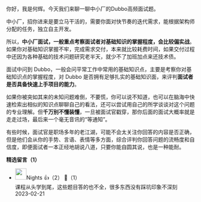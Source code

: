 你好，我是何辉。今天我们来聊一聊中小厂的Dubbo高频面试题。

中小厂，招你进来是要立马干活的，需要你面对快节奏的迭代需求，能根据架构师分配的任务，独立自主开发。

所以，**中小厂面试，一般重点考察面试者对基础知识的掌握程度，会比较偏实战**。如果你对基础知识掌握不牢，完成需求交付，本来就比较耗费时间，如果交付过程中还因为各种基础的技术问题研究老半天，就少不了加班加点来还技术债。

面试中问到 Dubbo，一般会问平常工作中常用的基础知识点，主要是考察你对基础知识点的掌握程度，对 Dubbo 是否拥有足够扎实的基础知识面，来评判**面试者是否具备快速上手项目的能力**。

如果你被突如其来的未知问题难倒，不要慌，你可以说不知道，也可以在脑海中快速检索出相似的知识点聊聊自己的看法，还可以尝试用自己的所学谈谈对这个问题的专业理解。但**千万别不懂装懂**，一旦被面试官戳穿，那你后面的面试大概率就是走走过场，最后来一个毫无音讯的“等通知”。

有些时候，面试官是职场多年的老江湖，可能不会太关注你回答的内容是否正确，但是他们会从你的手势、言语、表情等多方面，综合评判你回答问题的流畅度和自信度，即便面试者一本正经地胡说八道，只要你能自圆其说，也是一种能耐。
<div><strong>精选留言（1）</strong></div><ul>
<li><img src="https://static001.geekbang.org/account/avatar/00/12/3b/65/7a01c8c8.jpg" width="30px"><span>Nights</span> 👍（2） 💬（1）<div>课程从头学到尾，这些题目答的也不全，很多东西没有踩坑印象不深刻</div>2023-02-21</li><br/>
</ul>